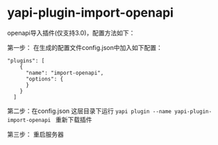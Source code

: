 # yapi-plugin-import-openapi 

openapi导入插件(仅支持3.0)，配置方法如下：   

第一步： 在生成的配置文件config.json中加入如下配置：  

```
"plugins": [
    {
      "name": "import-openapi",
      "options": {
      }
    }
  ]
```   

第二步：在config.json 这层目录下运行 ```yapi plugin --name yapi-plugin-import-openapi ```   重新下载插件  

第三步： 重启服务器

